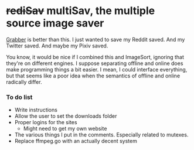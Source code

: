 # ~~rediSav~~ multiSav, the multiple source image saver

[Grabber](https://github.com/Bionus/imgbrd-grabber) is better than this. I just wanted to save my Reddit saved. And my Twitter saved. And maybe my Pixiv saved.

You know, it would be nice if I combined this and ImageSort, ignoring that they're on different engines. I suppose separating offline and online does make programming things a bit easier. I mean, I could interface everything, but that seems like a poor idea when the semantics of offline and online radically differ.

### To do list
 - Write instructions
 - Allow the user to set the downloads folder
 - Proper logins for the sites
   - Might need to get my own website
 - The various things I put in the comments. Especially related to mutexes.
 - Replace ffmpeg.go with an actually decent system
